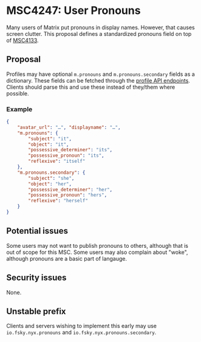 # MSC4247: User Pronouns

Many users of Matrix put pronouns in display names. However, that causes screen
clutter. This proposal defines a standardized pronouns field on top of
[MSC4133](https://github.com/matrix-org/matrix-spec-proposals/pull/4133).

## Proposal

Profiles may have optional `m.pronouns` and `m.pronouns.secondary` fields as a
dictionary. These fields can be fetched through the
[profile API endpoints](https://spec.matrix.org/unstable/client-server-api/#profiles).
Clients should parse this and use these instead of they/them where possible.

### Example

```json
{ 
    "avatar_url": "…", "displayname": "…",
    "m.pronouns": {
        "subject": "it",
        "object": "it", 
        "possessive_determiner": "its", 
        "possessive_pronoun": "its", 
        "reflexive": "itself"
    }, 
    "m.pronouns.secondary": { 
        "subject": "she",
        "object": "her",
        "possessive_determiner": "her",
        "possessive_pronoun": "hers",
        "reflexive": "herself"
    }
}
```

## Potential issues

Some users may not want to publish pronouns to others, although that is out of
scope for this MSC. Some users may also complain about "woke", although
pronouns are a basic part of langauge.

## Security issues

None.

## Unstable prefix

Clients and servers wishing to implement this early may use
`io.fsky.nyx.pronouns` and `io.fsky.nyx.pronouns.secondary`.
